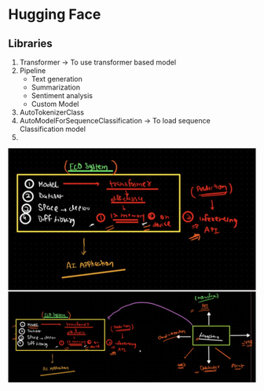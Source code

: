 # Hugging Face 

## Libraries
1. Transformer -> To use transformer based model
2. Pipeline
    - Text generation
    - Summarization
    - Sentiment analysis 
    - Custom Model 
3. AutoTokenizerClass
4. AutoModelForSequenceClassification -> To load sequence Classification model
5. 

![alt text](image.png)![alt text](image-1.png)